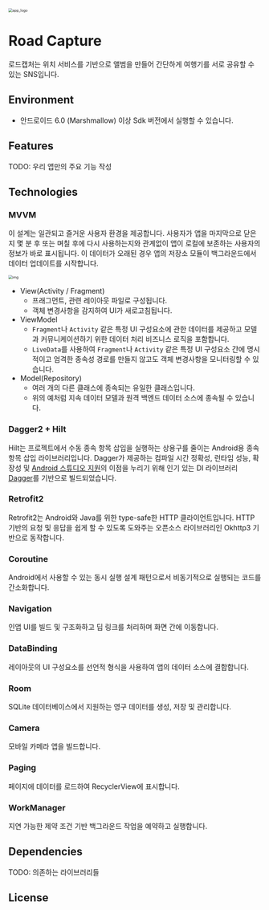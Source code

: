 <img src="C:\Users\leewo\Desktop\app_logo.png" alt="app_logo" style="zoom:50%;" />



# Road Capture

로드캡처는 위치 서비스를 기반으로 앨범을 만들어 간단하게 여행기를 서로 공유할 수 있는  SNS입니다.



## Environment

* 안드로이드 6.0 (Marshmallow) 이상 Sdk 버전에서 실행할 수 있습니다.



## Features

TODO: 우리 앱만의 주요 기능 작성



## Technologies

### MVVM

이 설계는 일관되고 즐거운 사용자 환경을 제공합니다. 사용자가 앱을 마지막으로 닫은지 몇 분 후 또는 며칠 후에 다시 사용하는지와 관계없이 앱이 로컬에 보존하는 사용자의 정보가 바로 표시됩니다. 이 데이터가 오래된 경우 앱의 저장소 모듈이 백그라운드에서 데이터 업데이트를 시작합니다.



<img src="https://developer.android.com/topic/libraries/architecture/images/final-architecture.png?hl=ko" alt="img" style="zoom:50%;" />



* View(Activity / Fragment)
  * 프래그먼트, 관련 레이아웃 파일로 구성됩니다.
  * 객체 변경사항을 감지하여 UI가 새로고침됩니다.
* ViewModel
  * `Fragment`나 `Activity` 같은 특정 UI 구성요소에 관한 데이터를 제공하고 모델과 커뮤니케이션하기 위한 데이터 처리 비즈니스 로직을 포함합니다.
  * `LiveData`를 사용하여 `Fragment`나 `Activity` 같은 특정 UI 구성요소 간에 명시적이고 엄격한 종속성 경로를 만들지 않고도 객체 변경사항을 모니터링할 수 있습니다.
* Model(Repository)
  * 여러 개의 다른 클래스에 종속되는 유일한 클래스입니다.
  * 위의 예처럼 지속 데이터 모델과 원격 백엔드 데이터 소스에 종속될 수 있습니다.



### Dagger2 + Hilt

Hilt는 프로젝트에서 수동 종속 항목 삽입을 실행하는 상용구를 줄이는 Android용 종속 항목 삽입 라이브러리입니다. Dagger가 제공하는 컴파일 시간 정확성, 런타임 성능, 확장성 및 [Android 스튜디오 지원](https://medium.com/androiddevelopers/dagger-navigation-support-in-android-studio-49aa5d149ec9)의 이점을 누리기 위해 인기 있는 DI 라이브러리 [Dagger](https://developer.android.com/training/dependency-injection/dagger-basics?hl=ko)를 기반으로 빌드되었습니다.



### Retrofit2

Retrofit2는 Android와 Java를 위한 type-safe한 HTTP 클라이언트입니다. HTTP 기반의 요청 및 응답을 쉽게 할 수 있도록 도와주는 오픈소스 라이브러리인 Okhttp3 기반으로 동작합니다.



### Coroutine

Android에서 사용할 수 있는 동시 실행 설계 패턴으로서 비동기적으로 실행되는 코드를 간소화합니다.



### Navigation

인앱 UI를 빌드 및 구조화하고 딥 링크를 처리하며 화면 간에 이동합니다.



### DataBinding

레이아웃의 UI 구성요소를 선언적 형식을 사용하여 앱의 데이터 소스에 결합합니다.



### Room

SQLite 데이터베이스에서 지원하는 영구 데이터를 생성, 저장 및 관리합니다.



### Camera

모바일 카메라 앱을 빌드합니다.



### **Paging**

페이지에 데이터를 로드하여 RecyclerView에 표시합니다.



### WorkManager

지연 가능한 제약 조건 기반 백그라운드 작업을 예약하고 실행합니다.



## Dependencies

TODO: 의존하는 라이브러리들



## License

